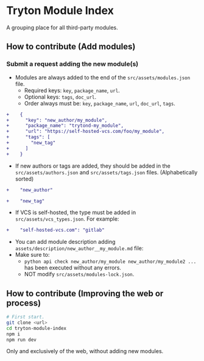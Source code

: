 # Tryton Module Index

A grouping place for all third-party modules.

## How to contribute (Add modules)

### Submit a request adding the new module(s)

- Modules are always added to the end of the `src/assets/modules.json` file.
  - Required keys: `key`, `package_name`, `url`.
  - Optional keys: `tags`, `doc_url`.
  - Order always must be: `key`, `package_name`, `url`, `doc_url`, `tags`.

```diff
+    {
+      "key": "new_author/my_module",
+      "package_name": "trytond-my_module",
+      "url": "https://self-hosted-vcs.com/foo/my_module",
+      "tags": [
+        "new_tag"
+      ]
+    }
```

- If new authors or tags are added, they should be added in the `src/assets/authors.json` and `src/assets/tags.json` files. (Alphabetically sorted)

```diff
+    "new_author"
```

```diff
+    "new_tag"
```

- If VCS is self-hosted, the type must be added in `src/assets/vcs_types.json`.
For example:

```diff
+    "self-hosted-vcs.com": "gitlab"
```

- You can add module description adding `assets/description/new_author__my_module.md` file:
- Make sure to:
  - `python api check new_author/my_module new_author/my_module2 ...` has been executed without any errors.
  - NOT modify `src/assets/modules-lock.json`.

## How to contribute (Improving the web or process)

```bash
# First start.
git clone <url>
cd tryton-module-index
npm i
npm run dev
```

Only and exclusively of the web, without adding new modules.
